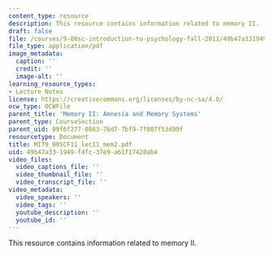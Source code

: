 ```yaml
---
content_type: resource
description: This resource contains information related to memory II.
draft: false
file: /courses/9-00sc-introduction-to-psychology-fall-2011/49b47a331949f4fc37e9a61f17420ab4_MIT9_00SCF11_lec11_mem2.pdf
file_type: application/pdf
image_metadata:
  caption: ''
  credit: ''
  image-alt: ''
learning_resource_types:
- Lecture Notes
license: https://creativecommons.org/licenses/by-nc-sa/4.0/
ocw_type: OCWFile
parent_title: 'Memory II: Amnesia and Memory Systems'
parent_type: CourseSection
parent_uid: 09f6f277-0863-76d7-7bf9-7f807f53d99f
resourcetype: Document
title: MIT9_00SCF11_lec11_mem2.pdf
uid: 49b47a33-1949-f4fc-37e9-a61f17420ab4
video_files:
  video_captions_file: ''
  video_thumbnail_file: ''
  video_transcript_file: ''
video_metadata:
  video_speakers: ''
  video_tags: ''
  youtube_description: ''
  youtube_id: ''
---
```

This resource contains information related to memory II.